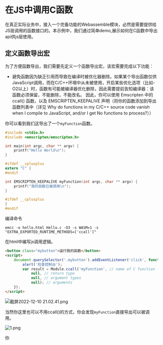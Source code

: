 # 在JS中调用C函数

在真正实际业务中，接入一个完备功能的Webassemble模块，必然是需要提供给JS层调用的函数接口的。本示例中，我们通过简单demo,展示如何在C函数中导出api供js层使用。

## 定义函数导出宏

为了方便函数导出，我们需要先定义一个函数导出宏，该宏需要完成以下功能：

- 避免函数因为缺乏引用而导致在编译时被优化器删除。如果某个导出函数仅供JavaScript调用，而在C/C++环境中从未被使用，开启某些优化选项（比如-O2以上）时，函数有可能被编译器优化删除，因此需要提前告知编译器：该函数必须保留，不能删除，不能改名。
因此，你可以使用 Emscripten 中的 ccall() 函数，以及 EMSCRIPTEN_KEEPALIVE 声明（将你的函数添加到导出函数列表中（详见 Why do functions in my C/C++ source code vanish when I compile to JavaScript, and/or I get No functions to process?））


你可以看到我们这导出了一个`myFunction`函数。

```c
#include <stdio.h>
#include <emscripten/emscripten.h>

int main(int argc, char ** argv) {
    printf("Hello World\n");
}

#ifdef __cplusplus
extern "C" {
#endif

int EMSCRIPTEN_KEEPALIVE myFunction(int argc, char ** argv) {
    printf("我的函数已被调用\n");
}

#ifdef __cplusplus
}
#endif
```

编译命令

```shell
emcc -o hello.html Hello.c -O3 -s WASM=1 -s "EXTRA_EXPORTED_RUNTIME_METHODS=['ccall']"
```

在html中编写js调用逻辑。


```html
<button class="mybutton">运行我的函数</button>
<script>
    document.querySelector('.mybutton').addEventListener('click', function(){
        alert('检查控制台');
        var result = Module.ccall('myFunction', // name of C function
            null, // return type
            null, // argument types
            null); // arguments
    });
</script>
```

![截屏2022-12-10 21.02.41.png](https://p1-juejin.byteimg.com/tos-cn-i-k3u1fbpfcp/45438af8c1f5422987d5e2d3ec2225e4~tplv-k3u1fbpfcp-watermark.image?)

当然你这里也可以不用ccall()的方式，你会发现`myFunction`直接导出可以被调用。


![1.png](https://p3-juejin.byteimg.com/tos-cn-i-k3u1fbpfcp/539507af4b95458c812748075328c7e9~tplv-k3u1fbpfcp-watermark.image?)


</script>你
</script>

